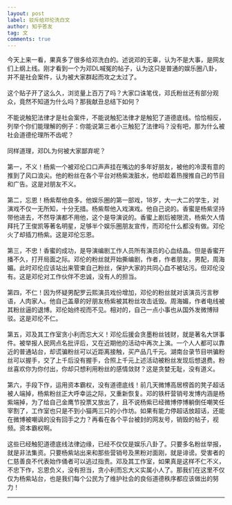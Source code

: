 ```yaml
---
layout: post
label: 驳斥给邓伦洗白文
author: 知乎答友
tag: 文
comments: true
---
```


今天上来一看，果真多了很多给邓洗白的。述说邓的无辜，认为不是大事，是网友们上纲上线。刚才看到一个为邓DL喊冤的帖子，认为这只是普通的娱乐圈八卦，并不是社会案件，认为被大家群起而攻之太过了。<br>
<br>这个贴子开了这么久，浏览量上百万了吗？大家口诛笔伐，邓氏粉丝还有部分观众，竟然不知道为什么吗？那我献丑总结下如何？<br>
<br>不能说触犯法律才是社会案件，不能说触犯法律才是触犯了道德底线。恰恰相反，列举个你们能理解的例子：你能说第三者小三触犯了法律吗？没有吧，那为什么被社会道德伦理所不齿呢？<br>
<br>同样道理，邓DL为何被大家鄙弃呢？<br>
<br>第一，不义！杨紫一个被邓伦口口声声挂在嘴边的多年好朋友，被他的冷漠有意的推到了风口浪尖。他的粉丝在各个平台对杨紫泼脏水，他却趁着热搜推自己的节目和广告。这是对朋友不义。<br>
<br>第二，忘恩！杨紫帮他良多。他娱乐圈的第一部戏，18岁，大一大二的学生，对演戏不仅一无所知，十分无措。杨紫帮他入戏演戏。他自己说的。香蜜是杨紫坚持带他进去，不然导演都不用他，这个是导演说的。香蜜上剧后被限流，杨紫欠人情拜托了王俊凯等著名明星，足够半个娱乐圈朋友宣传，而邓伦什么都没有做。邓伦火了却插刀杨紫。这是邓伦忘恩。<br>
<br>第三，不忠！香蜜的成功，是导演编剧工作人员所有演员的心血结晶。但是香蜜开播不久，打开局面之际。邓伦的粉丝就开始撕编剧，作者，作者朋友，男配，周海媚。此时邓伦应该站出来管束自己粉丝，保护大家的共同心血不被玷污。但邓伦没有。这是邓伦对工作伙伴不忠诚，没有人的担当。<br>
<br>第四，不仁！因为怀疑男配罗云熙演员戏份增加，邓伦的粉丝就对该演员污言秽语，人肉家人。他自己盖章的好朋友杨紫被其粉丝攻击诋毁。周海媚，作者电线被其粉丝逼的退博。邓伦始终视而不见。相对的，自己一点小事也从国外发微博辩驳。这是邓伦不仁。<br>
<br>第五，邓及其工作室贪小利而忘大义！邓伦后援会贪墨粉丝钱财，就是著名大饼事件。被举报人民网点名批评后，又在近期他的活动中再次上演。一个人人都可以靠近的普通站台，却谎骗粉丝可以近距离接触，买产品几千元。湖南台录节目哄骗粉丝可以握手，交了上千后没有握手，合照上千元上述活动被粉丝发现后想退费。粉丝喜欢你为你付出，你却只想利用粉丝的感情敛财？这是贪婪无耻，没有道义。<br>
<br>第六，手段下作，运用资本霸权，没有道德底线！前几天微博高居榜首的凳子超话被人端掉，杨紫粉丝正大呼幸运之际，又重新恢复。邓的铁杆营销号发博内涵是杨紫端掉，为了给自己金鹰节投票又放出了，且不说杨紫已经微博停博躺倒任嘲笑任宰割了，工作室也只是不到小猫两三只的小作坊。如果有能力停超话放超话，还能在微博被嘲讽的没有回手之力？再看在各个平台被封的网友号，销毁的帖子，视频。资本霸权啊。<br>
<br>这些已经触犯道德底线法律边缘，已经不仅仅是娱乐八卦了。只要多名粉丝举报，就是非法集资。只要杨紫站出来和那些营销号及黑粉对面刚，就是诽谤。受害者的仁慈善良不代表始作俑者可以逃过指责。邓及其工作室，如果真是这样不仁不义，不忠下作，忘恩负义，没有担当，贪小利而忘大义实属小人了。那我们在这里不仅仅为杨紫站台，也是我们每个公民为了维护社会的良俗道德秩序都应该做出的努力！

---
    